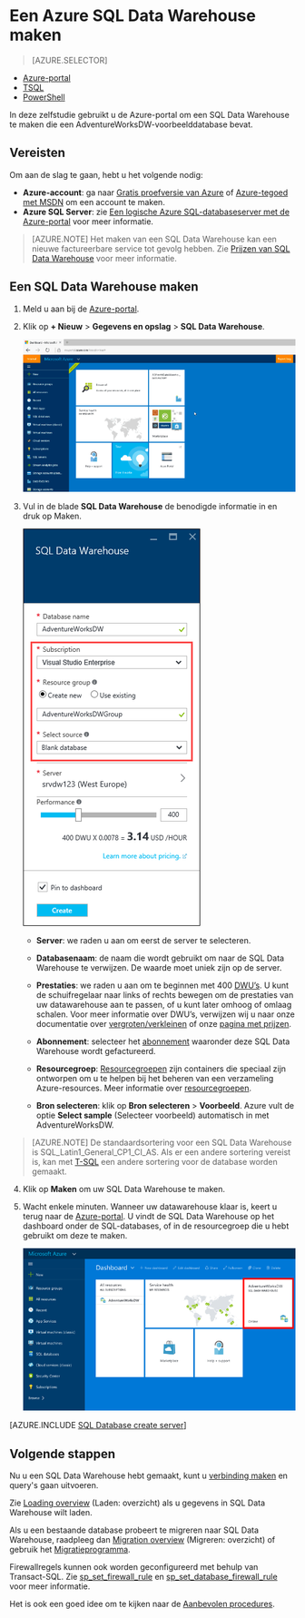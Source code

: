 <properties
   pageTitle="Een SQL Data Warehouse maken in de Azure-portal | Microsoft Azure"
   description="Leer hoe u een Azure SQL Data Warehouse maakt in de Azure-portal"
   services="sql-data-warehouse"
   documentationCenter="NA"
   authors="barbkess"
   manager="jhubbard"
   editor=""
   tags="azure-sql-data-warehouse"/>

<tags
   ms.service="sql-data-warehouse"
   ms.devlang="NA"
   ms.topic="get-started-article"
   ms.tgt_pltfrm="NA"
   ms.workload="data-services"
   ms.date="08/25/2016"
   ms.author="barbkess;lodipalm;sonyama"/>

# Een Azure SQL Data Warehouse maken

> [AZURE.SELECTOR]
- [Azure-portal](sql-data-warehouse-get-started-provision.md)
- [TSQL](sql-data-warehouse-get-started-create-database-tsql.md)
- [PowerShell](sql-data-warehouse-get-started-provision-powershell.md)

In deze zelfstudie gebruikt u de Azure-portal om een SQL Data Warehouse te maken die een AdventureWorksDW-voorbeelddatabase bevat.


## Vereisten

Om aan de slag te gaan, hebt u het volgende nodig:

- **Azure-account**: ga naar [Gratis proefversie van Azure][] of [Azure-tegoed met MSDN][] om een account te maken.
- **Azure SQL Server**: zie [Een logische Azure SQL-databaseserver met de Azure-portal][] voor meer informatie.

> [AZURE.NOTE] Het maken van een SQL Data Warehouse kan een nieuwe factureerbare service tot gevolg hebben.  Zie [Prijzen van SQL Data Warehouse][] voor meer informatie.

## Een SQL Data Warehouse maken

1. Meld u aan bij de [Azure-portal](https://portal.azure.com).

2. Klik op **+ Nieuw** > **Gegevens en opslag** > **SQL Data Warehouse**.

    ![Maken](./media/sql-data-warehouse-get-started-provision/create-sample.gif)

3. Vul in de blade **SQL Data Warehouse** de benodigde informatie in en druk op Maken.

    ![Database maken](./media/sql-data-warehouse-get-started-provision/create-database.png)

    - **Server**: we raden u aan om eerst de server te selecteren.  

    - **Databasenaam**: de naam die wordt gebruikt om naar de SQL Data Warehouse te verwijzen.  De waarde moet uniek zijn op de server.
    
    - **Prestaties**: we raden u aan om te beginnen met 400 [DWU’s][DWU]. U kunt de schuifregelaar naar links of rechts bewegen om de prestaties van uw datawarehouse aan te passen, of u kunt later omhoog of omlaag schalen.  Voor meer informatie over DWU’s, verwijzen wij u naar onze documentatie over [vergroten/verkleinen](./sql-data-warehouse-manage-compute-overview.md) of onze [pagina met prijzen][Prijzen van SQL Data Warehouse]. 

    - **Abonnement**: selecteer het [abonnement] waaronder deze SQL Data Warehouse wordt gefactureerd.

    - **Resourcegroep**: [Resourcegroepen][Resourcegroep] zijn containers die speciaal zijn ontworpen om u te helpen bij het beheren van een verzameling Azure-resources. Meer informatie over [resourcegroepen](../resource-group-overview.md).

    - **Bron selecteren**: klik op **Bron selecteren** > **Voorbeeld**. Azure vult de optie **Select sample** (Selecteer voorbeeld) automatisch in met AdventureWorksDW.

> [AZURE.NOTE] De standaardsortering voor een SQL Data Warehouse is SQL_Latin1_General_CP1_CI_AS. Als er een andere sortering vereist is, kan met [T-SQL][] een andere sortering voor de database worden gemaakt.

4. Klik op **Maken** om uw SQL Data Warehouse te maken.

5. Wacht enkele minuten. Wanneer uw datawarehouse klaar is, keert u terug naar de [Azure-portal](https://portal.azure.com). U vindt de SQL Data Warehouse op het dashboard onder de SQL-databases, of in de resourcegroep die u hebt gebruikt om deze te maken. 

    ![portalweergave](./media/sql-data-warehouse-get-started-provision/database-portal-view.png)

[AZURE.INCLUDE [SQL Database create server](../../includes/sql-database-create-new-server-firewall-portal.md)] 

## Volgende stappen

Nu u een SQL Data Warehouse hebt gemaakt, kunt u [verbinding maken](./sql-data-warehouse-connect-overview.md) en query's gaan uitvoeren.

Zie [Loading overview](./sql-data-warehouse-overview-load.md) (Laden: overzicht) als u gegevens in SQL Data Warehouse wilt laden.

Als u een bestaande database probeert te migreren naar SQL Data Warehouse, raadpleeg dan [Migration overview](./sql-data-warehouse-overview-migrate.md) (Migreren: overzicht) of gebruik het [Migratieprogramma](./sql-data-warehouse-migrate-migration-utility.md).

Firewallregels kunnen ook worden geconfigureerd met behulp van Transact-SQL. Zie [sp_set_firewall_rule][] en [sp_set_database_firewall_rule][] voor meer informatie.

Het is ook een goed idee om te kijken naar de [Aanbevolen procedures][].

<!--Article references-->
[Een logische Azure SQL-databaseserver met de Azure-portal]: ../sql-database/sql-database-get-started.md#create-an-azure-sql-database-logical-server
[Een logische Azure SQL-databaseserver maken met PowerShell]: ../sql-database/sql-database-get-started-powershell.md#database-setup-create-a-resource-group-server-and-firewall-rule
[Resourcegroepen]: ../resource-group-template-deploy-portal.md
[Aanbevolen procedures]: sql-data-warehouse-best-practices.md
[DWU]: sql-data-warehouse-overview-what-is.md#data-warehouse-units
[abonnement]: ../azure-glossary-cloud-terminology.md#subscription
[resourcegroep]: ../azure-glossary-cloud-terminology.md#resource-group
[T-SQL]: ./sql-data-warehouse-get-started-create-database-tsql.md
 
<!--MSDN references-->
[sp_set_firewall_rule]: https://msdn.microsoft.com/library/dn270017.aspx
[sp_set_database_firewall_rule]: https://msdn.microsoft.com/library/dn270010.aspx

<!--Other Web references-->
[Prijzen van SQL Data Warehouse]: https://azure.microsoft.com/pricing/details/sql-data-warehouse/
[Gratis proefversie van Azure]: https://azure.microsoft.com/pricing/free-trial/?WT.mc_id=A261C142F
[Azure-tegoed met MSDN]: https://azure.microsoft.com/pricing/member-offers/msdn-benefits-details/?WT.mc_id=A261C142F




<!--HONumber=ago16_HO5-->


